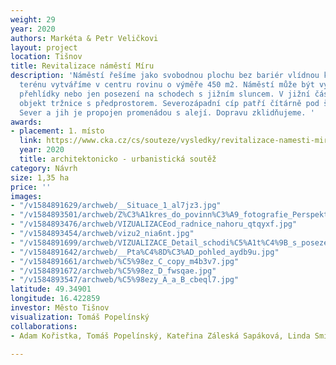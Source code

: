 ```yaml
---
weight: 29
year: 2020
authors: Markéta & Petr Veličkovi
layout: project
location: Tišnov
title: Revitalizace náměstí Míru
description: 'Náměstí řešíme jako svobodnou plochu bez bariér vlídnou k chodcům. Modelací
  terénu vytváříme v centru rovinu o výměře 450 m2. Náměstí může být využito na trhy,
  přehlídky nebo jen posezení na schodech s jižním sluncem. V jižní části umisťujeme
  objekt tržnice s předprostorem. Severozápadní cíp patří čítárně pod širým nebem.
  Sever a jih je propojen promenádou s alejí. Dopravu zklidňujeme. '
awards:
- placement: 1. místo
  link: https://www.cka.cz/cs/souteze/vysledky/revitalizace-namesti-miru-v-tisnove
  year: 2020
  title: architektonicko - urbanistická soutěž
category: Návrh
size: 1,35 ha
price: ''
images:
- "/v1584891629/archweb/__Situace_1_al7jz3.jpg"
- "/v1584893501/archweb/Z%C3%A1kres_do_povinn%C3%A9_fotografie_Perspektivn%C3%AD_pohled_I_dwlaen.jpg"
- "/v1584893476/archweb/VIZUALIZACEod_radnice_nahoru_qtqyxf.jpg"
- "/v1584893454/archweb/vizu2_nia6nt.jpg"
- "/v1584891699/archweb/VIZUALIZACE_Detail_schodi%C5%A1t%C4%9B_s_posezen%C3%ADm_yzi5zh.jpg"
- "/v1584891642/archweb/__Pta%C4%8D%C3%AD_pohled_aydb9u.jpg"
- "/v1584891661/archweb/%C5%98ez_C_copy_m4b3v7.jpg"
- "/v1584891672/archweb/%C5%98ez_D_fwsqae.jpg"
- "/v1584893547/archweb/%C5%98ezy_A_a_B_cbeql7.jpg"
latitude: 49.34901
longitude: 16.422859
investor: Město Tišnov
visualization: Tomáš Popelínský
collaborations:
- Adam Kořistka, Tomáš Popelínský, Kateřina Záleská Sapáková, Linda Smítalová

---
```

